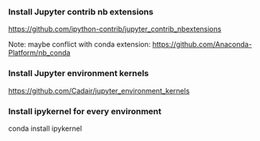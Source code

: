### Install Jupyter contrib nb extensions

https://github.com/ipython-contrib/jupyter_contrib_nbextensions

Note: maybe conflict with conda extension: https://github.com/Anaconda-Platform/nb_conda

### Install Jupyter environment kernels

https://github.com/Cadair/jupyter_environment_kernels

### Install ipykernel for every environment

conda install ipykernel
